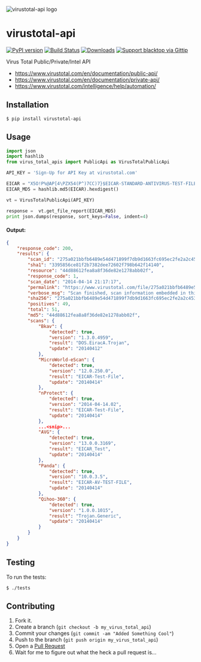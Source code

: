 ![virustotal-api logo](https://raw.githubusercontent.com/blacktop/virustotal-api/master/doc/logo.png)

virustotal-api
==============

[![PyPI version](https://badge.fury.io/py/virustotal-api.svg)](http://badge.fury.io/py/virustotal-api) [![Build Status](https://travis-ci.org/blacktop/virustotal-api.svg?branch=master)](https://travis-ci.org/blacktop/virustotal-api) [![Downloads](https://pypip.in/download/virustotal-api/badge.png)](https://pypi.python.org/pypi/virustotal-api/) [![Support blacktop via Gittip](https://img.shields.io/gittip/blacktop.svg)](https://www.gittip.com/blacktop/)

Virus Total Public/Private/Intel API

- https://www.virustotal.com/en/documentation/public-api/
- https://www.virustotal.com/en/documentation/private-api/
- https://www.virustotal.com/intelligence/help/automation/

Installation
-----------

    $ pip install virustotal-api


Usage
-----
```python
import json
import hashlib
from virus_total_apis import PublicApi as VirusTotalPublicApi

API_KEY = 'Sign-Up for API Key at virustotal.com'

EICAR = "X5O!P%@AP[4\PZX54(P^)7CC)7}$EICAR-STANDARD-ANTIVIRUS-TEST-FILE!$H+H*"
EICAR_MD5 = hashlib.md5(EICAR).hexdigest()

vt = VirusTotalPublicApi(API_KEY)

response =  vt.get_file_report(EICAR_MD5)
print json.dumps(response, sort_keys=False, indent=4)
```

#### Output:
```json
{
    "response_code": 200,
    "results": {
        "scan_id": "275a021bbfb6489e54d471899f7db9d1663fc695ec2fe2a2c4538aabf651fd0f-1397510237",
        "sha1": "3395856ce81f2b7382dee72602f798b642f14140",
        "resource": "44d88612fea8a8f36de82e1278abb02f",
        "response_code": 1,
        "scan_date": "2014-04-14 21:17:17",
        "permalink": "https://www.virustotal.com/file/275a021bbfb6489e54d471899f7db9d1663fc695ec2fe2a2c4538aabf651fd0f/analysis/1397510237/",
        "verbose_msg": "Scan finished, scan information embedded in this object",
        "sha256": "275a021bbfb6489e54d471899f7db9d1663fc695ec2fe2a2c4538aabf651fd0f",
        "positives": 49,
        "total": 51,
        "md5": "44d88612fea8a8f36de82e1278abb02f",
        "scans": {
            "Bkav": {
                "detected": true,
                "version": "1.3.0.4959",
                "result": "DOS.EiracA.Trojan",
                "update": "20140412"
            },
            "MicroWorld-eScan": {
                "detected": true,
                "version": "12.0.250.0",
                "result": "EICAR-Test-File",
                "update": "20140414"
            },
            "nProtect": {
                "detected": true,
                "version": "2014-04-14.02",
                "result": "EICAR-Test-File",
                "update": "20140414"
            },
            ...<snip>...
            "AVG": {
                "detected": true,
                "version": "13.0.0.3169",
                "result": "EICAR_Test",
                "update": "20140414"
            },
            "Panda": {
                "detected": true,
                "version": "10.0.3.5",
                "result": "EICAR-AV-TEST-FILE",
                "update": "20140414"
            },
            "Qihoo-360": {
                "detected": true,
                "version": "1.0.0.1015",
                "result": "Trojan.Generic",
                "update": "20140414"
            }
        }
    }
}
```

Testing
-------

To run the tests:

    $ ./tests

Contributing
------------

1. Fork it.
2. Create a branch (`git checkout -b my_virus_total_api`)
3. Commit your changes (`git commit -am "Added Something Cool"`)
4. Push to the branch (`git push origin my_virus_total_api`)
5. Open a [Pull Request](https://github.com/blacktop/virustotal-api/pulls)
6. Wait for me to figure out what the heck a pull request is...

